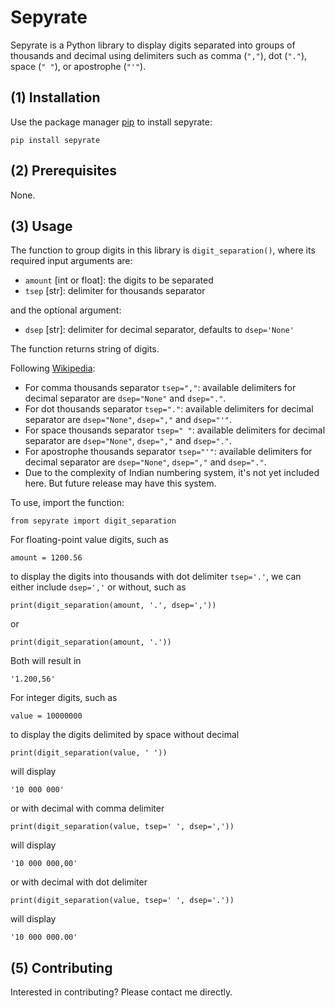 # Sepyrate

Sepyrate is a Python library to display digits separated into groups of thousands and decimal using delimiters such as comma (`","`), dot (`"."`), space (`" "`), or apostrophe (`"'"`).

## (1) Installation

Use the package manager [pip](https://pip.pypa.io/en/stable/) to install sepyrate:

```
pip install sepyrate
```

## (2) Prerequisites

None.

## (3) Usage

The function to group digits in this library is `digit_separation()`, where its required input arguments are:

- `amount` [int or float]: the digits to be separated
- `tsep` [str]: delimiter for thousands separator

and the optional argument:

- `dsep` [str]: delimiter for decimal separator, defaults to `dsep='None'`

The function returns string of digits.

Following [Wikipedia](https://en.wikipedia.org/wiki/Decimal_separator#Examples_of_use):

- For comma thousands separator `tsep=","`: available delimiters for decimal separator are `dsep="None"` and `dsep="."`.
- For dot thousands separator `tsep="."`: available delimiters for decimal separator are `dsep="None"`, `dsep=","` and `dsep="'"`.
- For space thousands separator `tsep=" "`: available delimiters for decimal separator are `dsep="None"`, `dsep=","` and `dsep="."`.
- For apostrophe thousands separator `tsep="'"`: available delimiters for decimal separator are `dsep="None"`, `dsep=","` and `dsep="."`.
- Due to the complexity of Indian numbering system, it's not yet included here. But future release may have this system.

To use, import the function:

```
from sepyrate import digit_separation
```

For floating-point value digits, such as

```
amount = 1200.56
```

to display the digits into thousands with dot delimiter `tsep='.'`, we can either include `dsep=','` or without, such as

```
print(digit_separation(amount, '.', dsep=','))
```

or

```
print(digit_separation(amount, '.'))
```

Both will result in

```
'1.200,56'
```

For integer digits, such as

```
value = 10000000
```

to display the digits delimited by space without decimal

```
print(digit_separation(value, ' '))

```

will display

```
'10 000 000'
```

or with decimal with comma delimiter

```
print(digit_separation(value, tsep=' ', dsep=','))

```

will display

```
'10 000 000,00'
```

or with decimal with dot delimiter

```
print(digit_separation(value, tsep=' ', dsep='.'))

```

will display

```
'10 000 000.00'
```

## (5) Contributing

Interested in contributing? Please contact me directly.
